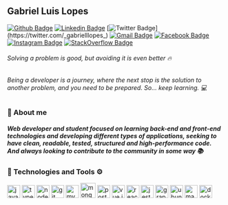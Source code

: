 ## Gabriel Luis Lopes

[![Github Badge](https://img.shields.io/badge/-Github-000?style=flat-square&logo=Github&logoColor=white&link=https://github.com/gabriellopes00)](https://github.com/gabriellopes00)
[![Linkedin Badge](https://img.shields.io/badge/-LinkedIn-blue?style=flat-square&logo=Linkedin&logoColor=white&link=https://www.linkedin.com/in/gabriel-lopes-6625631b0/)](https://www.linkedin.com/in/gabriel-lopes-6625631b0/)
[![Twitter Badge](https://img.shields.io/badge/-Twitter-1ca0f1?style=flat-square&labelColor=1ca0f1&logo=twitter&logoColor=white&link=https://twitter.com/_gabrielllopes_)](https://twitter.com/_gabrielllopes_)
[![Gmail Badge](https://img.shields.io/badge/-Gmail-D14836?&style=flat-square&logo=Gmail&logoColor=white&link=mailto:gabrielluislopes00@gmail.com)](mailto:gabrielluislopes00@gmail.com)
[![Facebook Badge](https://img.shields.io/badge/facebook-%231877F2.svg?&style=flat-square&logo=facebook&logoColor=white)](https://www.facebook.com/profile.php?id=100034920821684)
[![Instagram Badge](https://img.shields.io/badge/instagram-%23E4405F.svg?&style=flat-square&logo=instagram&logoColor=white)](https://www.instagram.com/_.gabriellopes/?hl=pt-br)
[![StackOverflow Badge](https://img.shields.io/badge/stack%20overflow-FE7A16?logo=stack-overflow&logoColor=white&style=flat-square)](https://stackoverflow.com/users/14099025/gabriel-lopes?tab=profile)

###### Solving a problem is good, but avoiding it is even better 🔥
###### Being a developer is a journey, where the next stop is the solution to another problem, and you need to be prepared. So... keep learning. 💻

### :wave: About me

##### Web developer and student focused on learning back-end and front-end technologies and developing different types of applications, seeking to have clean, readable, tested, structured and high-performance code. And always looking to contribute to the community in some way 📚

### 🚀 Technologies and Tools ⚙

<div class="row">
  <img src="https://cdn.svgporn.com/logos/javascript.svg" alt="javascript" width="30" height="30"/>
  <img src="https://cdn.svgporn.com/logos/typescript-icon.svg" height="30" alt="typescript">
  <img src="https://cdn.svgporn.com/logos/nodejs-icon.svg" height="30" alt="nodejs">
  <img src="https://cdn.svgporn.com/logos/git-icon.svg" height="30" alt="git">
  <img src="https://cdn.svgporn.com/logos/mysql.svg" alt="mysql" width="30" height="30"/>
  <img src="https://img.icons8.com/color/452/mongodb.png" alt="mongodb" width="35" height="35"/>
  <img src="https://cdn.svgporn.com/logos/postgresql.svg" alt="postgresql" width="30" height="30"/>
  <img src="https://cdn.svgporn.com/logos/vue.svg" alt="vue.js" width="30" height="30"/>  
  <img src="https://cdn.svgporn.com/logos/react.svg" alt="react" width="30" height="30"/> 
  <img src="https://cdn.svgporn.com/logos/jest.svg" height="30" alt="jest">
  <img src="https://cdn.svgporn.com/logos/graphql.svg" height="30" alt="graphql">
  <img src="https://cdn.svgporn.com/logos/ubuntu.svg" height="30" alt="ubuntu">  
  <img src="https://manjaro.org/img/logo.svg" height="30" alt="manjaro">  
  <img src="https://cdn.svgporn.com/logos/docker-icon.svg" height="30" alt="docker">
</div>
